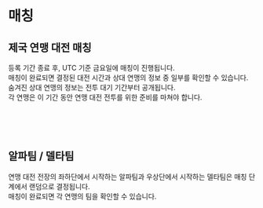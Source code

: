 # 매칭

## 제국 연맹 대전 매칭

등록 기간 종료 후, UTC 기준 금요일에 매칭이 진행됩니다.<br>
매칭이 완료되면 결정된 대전 시간과 상대 연맹의 정보 중 일부를 확인할 수 있습니다.<br>
숨겨진 상대 연맹의 정보는 전투 대기 기간부터 공개됩니다.<br>
각 연맹은 이 기간 동안 연맹 대전 전투를 위한 준비를 마쳐야 합니다.

<br>
<br>
<br>

## 알파팀 / 델타팀
연맹 대전 전장의 좌하단에서 시작하는 알파팀과 우상단에서 시작하는 델타팀은 매칭 단계에서 랜덤으로 결정됩니다.<br>
매칭이 완료되면 각 연맹의 팀을 확인할 수 있습니다.

<br>
<br>
<br>